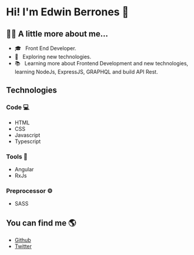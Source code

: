 # Hi! I'm Edwin Berrones 👋

##  🧑‍💻 A little more about me... 

  - 🎓 &nbsp; Front End Developer.
  - 🧠 &nbsp; Exploring new technologies.
  - 📚 &nbsp; Learning more about Frontend Development and new technologies, learning NodeJs, ExpressJS, GRAPHQL and build API Rest.

## Technologies 

### Code 💻
- HTML
- CSS
- Javascript
- Typescript

### Tools 🔧
- Angular
- RxJs

### Preprocessor ⚙️
- SASS
     
## You can find me 🌎
 - [Github](https://github.com/Berrones-Edwin)
 - [Twitter](https://twitter.com/eberrones_)

